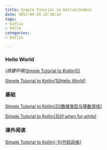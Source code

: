 ```yaml
---
title: Simple Tutorial to Kotlin(Index)
date: 2017-05-29 22:30:14
tags:
- kotlin
- hello
categories:
- Kotlin

---
```


### Hello World

*(搭建环境)*[Simple Tutorial to Kotlin(0)](/Kotlin/kotlin-0/)

[Simple Tutorial to Kotlin(1)[Hello World]](/Kotlin/kotlin-Hello-World/)

### 基础

[Simple Tutorial to Kotlin(2)[数据类型与猜数游戏]](/Kotlin/Kotlin-2-data-type-guessing-game/)

[Simple Tutorial to Kotlin(3)[if,when,for,while]](/Kotlin/kotlin-control-flow/)

### 课外阅读

[Simple Tutorial to Kotlin(-1)[代码风格]](/Kotlin/Kotlin-1-Idioms/)